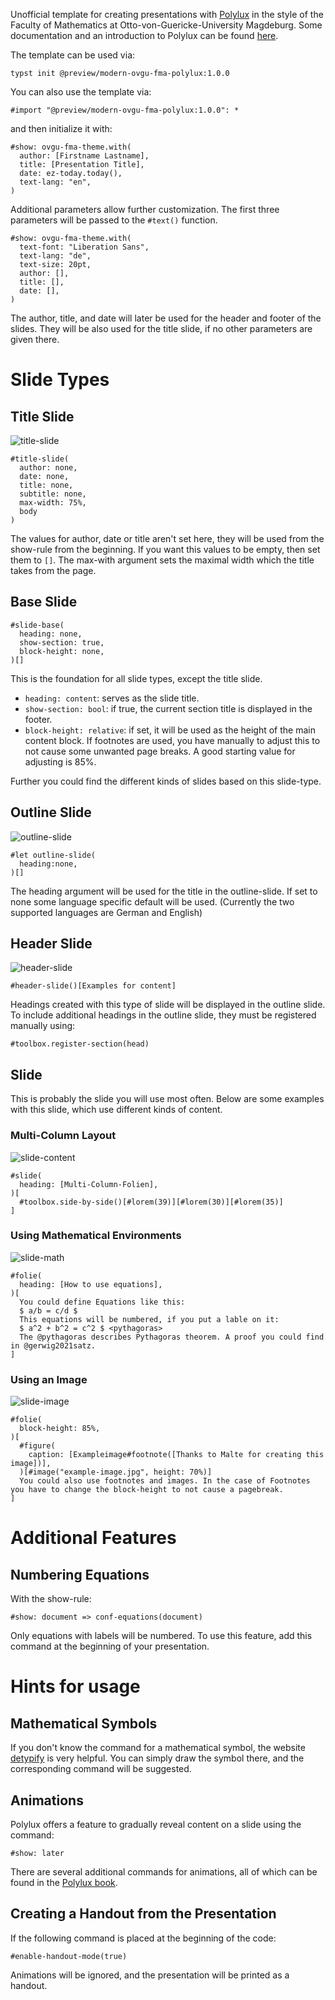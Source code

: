 Unofficial template for creating presentations with [Polylux](https://typst.app/universe/package/polylux) in the style of the Faculty of Mathematics at Otto-von-Guericke-University Magdeburg. Some documentation and an introduction to Polylux can be found [here](https://polylux.dev/book/).

The template can be used via:
```pwsh
typst init @preview/modern-ovgu-fma-polylux:1.0.0
```

You can also use the template via:
```typ
#import "@preview/modern-ovgu-fma-polylux:1.0.0": *
```
and then initialize it with:
```typ
#show: ovgu-fma-theme.with(
  author: [Firstname Lastname],
  title: [Presentation Title],
  date: ez-today.today(),
  text-lang: "en",
)
```
Additional parameters allow further customization. The first three parameters will be passed to the ```#text()``` function.
```typ
#show: ovgu-fma-theme.with(
  text-font: "Liberation Sans",
  text-lang: "de",
  text-size: 20pt,
  author: [],
  title: [],
  date: [],
)
```
The author, title, and date will later be used for the header and footer of the slides. They will be also used for the title slide, if no other parameters are given there.

# Slide Types
## Title Slide
![title-slide](./images/title-slide.png)
```typ
#title-slide(
  author: none,
  date: none,
  title: none,
  subtitle: none,
  max-width: 75%,
  body
)
```
The values for author, date or title aren't set here, they will be used from the show-rule from the beginning. If you want this values to be empty, then set them to ```[]```. The max-with argument sets the maximal width which the title takes from the page.

## Base Slide
```typ
#slide-base(
  heading: none,
  show-section: true,
  block-height: none,
)[]
```
This is the foundation for all slide types, except the title slide.
- `heading: content`: serves as the slide title.
- `show-section: bool`: if true, the current section title is displayed in the footer.
- `block-height: relative`: if set, it will be used as the height of the main content block. If footnotes are used, you have manually to adjust this to not cause some unwanted page breaks. A good starting value for adjusting is 85%.

Further you could find the different kinds of slides based on this slide-type.

## Outline Slide
![outline-slide](./images/outline-slide.png)
```typ
#let outline-slide(
  heading:none,
)[]
```
The heading argument will be used for the title in the outline-slide. If set to none some language specific default will be used. (Currently the two supported languages are German and English)

## Header Slide
![header-slide](./images/header-slide.png)
```typ
#header-slide()[Examples for content]
```
Headings created with this type of slide will be displayed in the outline slide. To include additional headings in the outline slide, they must be registered manually using:
```typ
#toolbox.register-section(head)
```


## Slide
This is probably the slide you will use most often. Below are some examples with this slide, which use different kinds of content.
### Multi-Column Layout
![slide-content](./images/slide-content.png)
```typ
#slide(
  heading: [Multi-Column-Folien],
)[
  #toolbox.side-by-side()[#lorem(39)][#lorem(30)][#lorem(35)]
]
```

### Using Mathematical Environments
![slide-math](./images/slide-math.png)
```typ
#folie(
  heading: [How to use equations],
)[
  You could define Equations like this:
  $ a/b = c/d $
  This equations will be numbered, if you put a lable on it:
  $ a^2 + b^2 = c^2 $ <pythagoras>
  The @pythagoras describes Pythagoras theorem. A proof you could find in @gerwig2021satz.
]
```

### Using an Image
![slide-image](./images/slide-image.png)
```typ
#folie(
  block-height: 85%,
)[
  #figure(
    caption: [Exampleimage#footnote([Thanks to Malte for creating this image])],
  )[#image("example-image.jpg", height: 70%)]
  You could also use footnotes and images. In the case of Footnotes you have to change the block-height to not cause a pagebreak.
]
```

# Additional Features
## Numbering Equations

With the show-rule:

```typ
#show: document => conf-equations(document)
```

Only equations with labels will be numbered. To use this feature, add this command at the beginning of your presentation.

# Hints for usage
## Mathematical Symbols

If you don't know the command for a mathematical symbol, the website [detypify](https://detypify.quarticcat.com/) is very helpful. You can simply draw the symbol there, and the corresponding command will be suggested.

## Animations

Polylux offers a feature to gradually reveal content on a slide using the command:

```typ
#show: later
```

There are several additional commands for animations, all of which can be found in the [Polylux book](https://polylux.dev/book/dynamic/helper.html#higher-level-helper-functions).

## Creating a Handout from the Presentation

If the following command is placed at the beginning of the code:

```typ
#enable-handout-mode(true)
```

Animations will be ignored, and the presentation will be printed as a handout.

